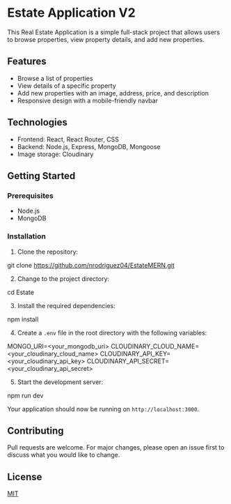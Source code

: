 # Estate Application V2

This Real Estate Application is a simple full-stack project that allows users to browse properties, view property details, and add new properties.

## Features

- Browse a list of properties
- View details of a specific property
- Add new properties with an image, address, price, and description
- Responsive design with a mobile-friendly navbar

## Technologies

- Frontend: React, React Router, CSS
- Backend: Node.js, Express, MongoDB, Mongoose
- Image storage: Cloudinary

## Getting Started

### Prerequisites

- Node.js
- MongoDB

### Installation

1. Clone the repository:

git clone https://github.com/nrodriguez04/EstateMERN.git

2. Change to the project directory:

cd Estate

3. Install the required dependencies:

npm install


4. Create a `.env` file in the root directory with the following variables:

MONGO_URI=<your_mongodb_uri>
CLOUDINARY_CLOUD_NAME=<your_cloudinary_cloud_name>
CLOUDINARY_API_KEY=<your_cloudinary_api_key>
CLOUDINARY_API_SECRET=<your_cloudinary_api_secret>

5. Start the development server:

npm run dev

Your application should now be running on `http://localhost:3000`.

## Contributing

Pull requests are welcome. For major changes, please open an issue first to discuss what you would like to change.

## License

[MIT](https://choosealicense.com/licenses/mit/)

